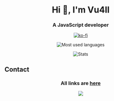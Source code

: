 <h1 align="center">Hi 👋, I'm Vu4ll</h1>
<h3 align="center">A JavaScript developer</h3>

<div align="center">

[![ko-fi](https://ko-fi.com/img/githubbutton_sm.svg)](https://ko-fi.com/vu4ll)

![Most used languages](https://github-readme-stats.vercel.app/api/top-langs?username=vu4ll&show_icons=true&locale=en&layout=compact)

![Stats](https://github-readme-stats.vercel.app/api?username=vu4ll&show_icons=true&theme=highcontrast&locale=en&count_private=true)
</div>

## Contact
<div align="center">

### All links are [here](https://vu4ll.xyz)
<img src="https://discord.c99.nl/widget/theme-3/269480080823025664.png">

</div>
